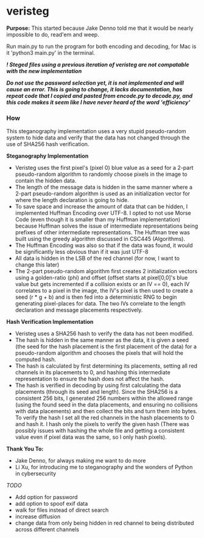 # veristeg
****Purpose:****
This started because Jake Denno told me that it would be nearly impossible to do, read'em and weep.

Run main.py to run the program for both encoding and decoding, for Mac is it 'python3 main.py' in the terminal.

***! Steged files using a previous iteration of veristeg are not compatable with the new implementation***

***Do not use the password selection yet, it is not implemented and will cause an error. This is going to change, it lacks documentation, has repeat code that I copied and pasted from encode.py to decode.py, and this code makes it seem like I have never heard of the word 'efficiency'***

### How
This steganography implementation uses a very stupid pseudo-random system to hide data and verify that the data has not changed through the use of SHA256 hash verification.

**Steganography Implementation**
* Veristeg uses the first pixel's (pixel 0) blue value as a seed for a 2-part pseudo-random algorithm to randomly choose pixels in the image to contain the hidden data. 
* The length of the message data is hidden in the same manner where a 2-part pseudo-random algorithm is used as an initialization vector for where the length declaration is going to hide.
* To save space and increase the amount of data that can be hidden, I implemented Huffman Encoding over UTF-8. I opted to not use Morse Code (even though it is smaller than my Huffman implementation) because Huffman solves the issue of intermediate representations being prefixes of other intermediate representations. The Huffman tree was built using the greedy algorithm discussed in CSC445 (Algorithms). 
* The Huffman Encoding was also so that if the data was found, it would be significantly less obvious than if it was just UTF-8
* All data is hidden in the LSB of the red channel (for now, I want to change this later)
* The 2-part pseudo-random algorithm first creates 2 initialization vectors using a golden-ratio (phi) and offset (offset starts at pixel[0,0]'s blue value but gets incremented if a collision exists or an IV == 0), each IV correlates to a pixel in the image, the IV's pixel is then used to create a seed (r * g + b) and is then fed into a deterministic RNG to begin generating pixel-places for data. The two IVs correlate to the length declaration and message placements respectively.

**Hash Verification Implementation**
* Veristeg uses a SHA256 hash to verify the data has not been modified.
* The hash is hidden in the same manner as the data, it is given a seed (the seed for the hash placement is the first placement of the data) for a pseudo-random algorithm and chooses the pixels that will hold the computed hash.
* The hash is calculated by first determining its placements, setting all red channels in its placements to 0, and hashing this intermediate representation to ensure the hash does not affect the hash.
* The hash is verified in decoding by using first calculating the data placements (through its seed and length). Since the SHA256 is a consistent 256 bits, I generated 256 numbers within the allowed range (using the found seed in the data placements, and ensuring no collisions with data placements) and then collect the bits and turn them into bytes. To verify the hash I set all the red channels in the hash placements to 0 and hash it. I hash only the pixels to verify the given hash (There was possibly issues with hashing the whole file and getting a consistent value even if pixel data was the same, so I only hash pixels).

**Thank You To:**
* Jake Denno, for always making me want to do more
* Li Xu, for introducing me to steganography and the wonders of Python in cybersecurity

*TODO*
* Add option for password
* add option to spoof exif data
* walk for files instead of direct search
* increase diffusion
* change data from only being hidden in red channel to being distributed across different channels 
